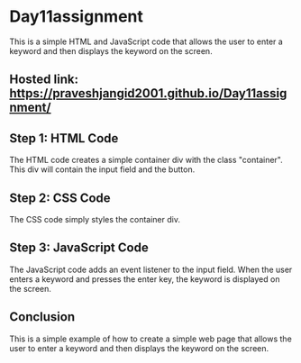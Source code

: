 # Day11assignment
This is a simple HTML and JavaScript code that allows the user to enter a keyword and then displays the keyword on the screen.

## Hosted link: https://praveshjangid2001.github.io/Day11assignment/


## Step 1: HTML Code
The HTML code creates a simple container div with the class "container". This div will contain the input field and the button.


## Step 2: CSS Code
The CSS code simply styles the container div.

## Step 3: JavaScript Code
The JavaScript code adds an event listener to the input field. When the user enters a keyword and presses the enter key, the keyword is displayed on the screen.

## Conclusion
This is a simple example of how to create a simple web page that allows the user to enter a keyword and then displays the keyword on the screen.

